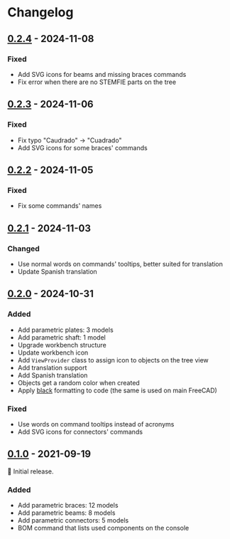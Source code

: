 # Changelog

## [0.2.4] - 2024-11-08

### Fixed

- Add SVG icons for beams and missing braces commands
- Fix error when there are no STEMFIE parts on the tree

## [0.2.3] - 2024-11-06

### Fixed

- Fix typo "Caudrado" -> "Cuadrado"
- Add SVG icons for some braces' commands

## [0.2.2] - 2024-11-05

### Fixed

- Fix some commands' names

## [0.2.1] - 2024-11-03

### Changed

- Use normal words on commands' tooltips, better suited for translation
- Update Spanish translation

## [0.2.0] - 2024-10-31

### Added

- Add parametric plates: 3 models
- Add parametric shaft: 1 model
- Upgrade workbench structure
- Update workbench icon
- Add `ViewProvider` class to assign icon to objects on the tree view
- Add translation support
- Add Spanish translation
- Objects get a random color when created
- Apply [black][black] formatting to code (the same is used on main FreeCAD)

### Fixed

- Use words on command tooltips instead of acronyms
- Add SVG icons for connectors' commands

## [0.1.0] - 2021-09-19

🌱 Initial release.

### Added

- Add parametric braces: 12 models
- Add parametric beams: 8 models
- Add parametric connectors: 5 models
- BOM command that lists used components on the console

[black]: https://github.com/psf/black
[0.1.0]: https://github.com/bilbaomakers/StemfieWB/releases/tag/0.1.0
[0.2.0]: https://github.com/bilbaomakers/StemfieWB/releases/tag/0.2.0
[0.2.1]: https://github.com/bilbaomakers/StemfieWB/releases/tag/0.2.1
[0.2.2]: https://github.com/bilbaomakers/StemfieWB/releases/tag/0.2.2
[0.2.3]: https://github.com/bilbaomakers/StemfieWB/releases/tag/0.2.3
[0.2.4]: https://github.com/bilbaomakers/StemfieWB/releases/tag/0.2.4
